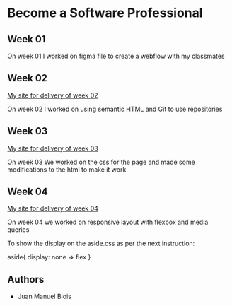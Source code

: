# Become a Software Professional

## Week 01
On week 01 I worked on figma file to create a webflow with my classmates

## Week 02

[My site for delivery of week 02](https://juanmanuel-blois.github.io/BaSP-M2023/Week-02/Index.html)

On week 02 I worked on using semantic HTML and Git to use repositories

## Week 03

[My site for delivery of week 03](https://juanmanuel-blois.github.io/BaSP-M2023/Week-03/Index.html)

On week 03 We worked on the css for the page and made some modifications to the html to make it work

## Week 04

[My site for delivery of week 04](https://juanmanuel-blois.github.io/BaSP-M2023/Week-04/Index.html)

On week 04 we worked on responsive layout with flexbox and media queries

To show the display on the aside.css as per the next instruction:

aside{
    display: none => flex
}


## Authors
- Juan Manuel Blois